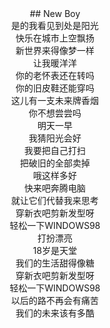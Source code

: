 <center>## New Boy</center>

<center>是的我看见到处是阳光</center>

<center>快乐在城市上空飘扬</center>

<center>新世界来得像梦一样</center>

<center>让我暖洋洋</center>

<center>你的老怀表还在转吗</center>

<center>你的旧皮鞋还能穿吗</center>

<center>这儿有一支未来牌香烟</center>

<center>你不想尝尝吗</center>

<center>明天一早</center>

<center>我猜阳光会好</center>

<center>我要把自己打扫</center>

<center>把破旧的全部卖掉</center>

<center>哦这样多好</center>

<center>快来吧奔腾电脑</center>

<center>就让它们代替我来思考</center>

<center>穿新衣吧剪新发型呀</center>

<center>轻松一下WINDOWS98</center>

<center>打扮漂亮</center>

<center>18岁是天堂</center>

<center>我们的生活甜得像糖</center>

<center>穿新衣吧剪新发型呀</center>

<center>轻松一下WINDOWS98</center>

<center>以后的路不再会有痛苦</center>

<center>我们的未来该有多酷</center>

